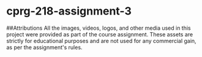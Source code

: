 # cprg-218-assignment-3
##Attributions
All the images, videos, logos, and other media used in this project were provided as part of the course assignment. These assets are strictly for educational purposes and are not used for any commercial gain, as per the assignment's rules.
